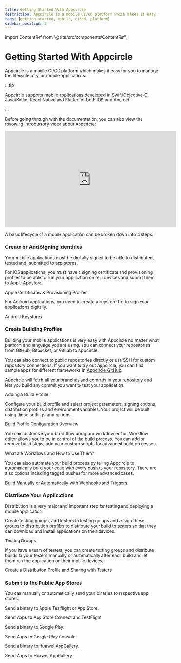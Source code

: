 ```yaml
---
title: Getting Started With Appcircle
description: Appcircle is a mobile CI/CD platform which makes it easy for you to manage the lifecycle of your mobile applications.
tags: [getting started, mobile, ci/cd, platform]
sidebar_position: 2
---
```


import ContentRef from '@site/src/components/ContentRef';

# Getting Started With Appcircle

Appcircle is a mobile CI/CD platform which makes it easy for you to manage the lifecycle of your mobile applications.

:::tip

Appcircle supports mobile applications developed in Swift/Objective-C, Java/Kotlin, React Native and Flutter for both iOS and Android.

:::

Before going through with the documentation, you can also view the following introductory video about Appcircle:

<iframe width="560" height="315" src="https://www.youtube.com/embed/OUoZFGqJFdM" title="YouTube video player" frameborder="0" allow="accelerometer; autoplay; clipboard-write; encrypted-media; gyroscope; picture-in-picture" allowfullscreen></iframe>

A basic lifecycle of a mobile application can be broken down into 4 steps:

### Create or Add Signing Identities

Your mobile applications must be digitally signed to be able to distributed, tested and, submitted to app stores.

For iOS applications, you must have a signing certificate and provisioning profiles to be able to run your application on real devices and submit them to Apple Appstore.

<ContentRef url="/signing-identities">
  Apple Certificates &amp; Provisioning Profiles
</ContentRef>

For Android applications, you need to create a keystore file to sign your applications digitally.

<ContentRef url="/signing-identities/android-keystores">Android Keystores</ContentRef>

###

### Create Building Profiles

Building your mobile applications is very easy with Appcircle no matter what platform and language you are using. You can connect your repositories from GitHub, Bitbucket, or GitLab to Appcircle.

You can also connect to public repositories directly or use SSH for custom repository connections. If you want to try out Appcircle, you can find sample apps for different frameworks in [Appcircle GitHub](https://github.com/appcircleio?q=sample).

Appcircle will fetch all your branches and commits in your repository and lets you build any commit you want to test your application.

<ContentRef url="/build/manage-the-connections/connection-guides">Adding a Build Profile</ContentRef>

Configure your build profile and select project parameters, signing options, distribution profiles and environment variables. Your project will be built using these settings and options.

<ContentRef url="/build/build-process-management/build-profile-configuration">Build Profile Configuration Overview</ContentRef>

You can customize your build flow using our workflow editor. Workflow editor allows you to be in control of the build process. You can add or remove build steps, add your custom scripts for advanced build processes.

<ContentRef url="/workflows">What are Workflows and How to Use Them?</ContentRef>

You can also automate your build process by telling Appcircle to automatically build your code with every push to your repository. There are also options including tagged pushes for more advanced cases.

<ContentRef url="/build/build-process-management/build-manually-or-with-triggers">
  Build Manually or Automatically with Webhooks and Triggers
</ContentRef>

###

### Distribute Your Applications

Distribution is a very major and important step for testing and deploying a mobile application.

Create testing groups, add testers to testing groups and assign these groups to distribution profiles to distribute your build to testers so that they can download and install applications on their devices.

<ContentRef url="/distribute/testing-groups">Testing Groups</ContentRef>

If you have a team of testers, you can create testing groups and distribute builds to your testers manually or automatically after each build and let them run the application on their mobile devices.

<ContentRef url="/distribute/create-or-select-a-distribution-profile">
  Create a Distribution Profile and Sharing with Testers
</ContentRef>

### Submit to the Public App Stores

You can manually or automatically send your binaries to respective app stores.

Send a binary to Apple Testflight or App Store.

<ContentRef url="/publish-integrations/ios-publish-integrations/send-to-app-store">Send Apps to App Store Connect and TestFlight</ContentRef>

Send a binary to Google Play.

<ContentRef url="/publish-integrations/android-publish-integrations/publish-to-google-play">Send Apps to Google Play Console</ContentRef>

Send a binary to Huawei AppGallery.

<ContentRef url="/publish-integrations/android-publish-integrations/publish-to-huawei-appgallery">Send Apps to Huawei AppGallery</ContentRef>

